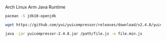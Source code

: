 Arch Linux Arm Java Runtime
```sh
pacman -S jdk10-openjdk

wget https://github.com/yui/yuicompressor/releases/download/v2.4.8/yuicompressor-2.4.8.jar

java -jar yuicompressor-2.4.8.jar /path/file.js -o file.min.js
```
